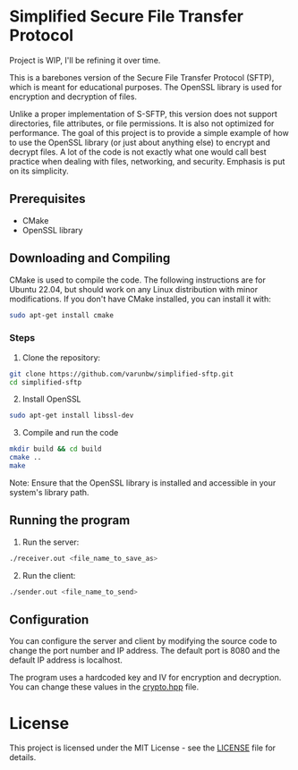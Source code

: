 # Simplified Secure File Transfer Protocol

Project is WIP, I'll be refining it over time.

This is a barebones version of the Secure File Transfer Protocol (SFTP), which is meant for educational purposes. The OpenSSL library is used for encryption and decryption of files.

Unlike a proper implementation of S-SFTP, this version does not support directories, file attributes, or file permissions. It is also not optimized for performance. The goal of this project is to provide a simple example of how to use the OpenSSL library (or just about anything else) to encrypt and decrypt files. A lot of the code is not exactly what one would call best practice when dealing with files, networking, and security. Emphasis is put on its simplicity.

## Prerequisites
- CMake
- OpenSSL library

## Downloading and Compiling

CMake is used to compile the code. The following instructions are for Ubuntu 22.04, but should work on any Linux distribution with minor modifications. If you don't have CMake installed, you can install it with:
```bash
sudo apt-get install cmake
```

### Steps

1. Clone the repository:
```bash
git clone https://github.com/varunbw/simplified-sftp.git
cd simplified-sftp
```

2. Install OpenSSL
```bash
sudo apt-get install libssl-dev
```

3. Compile and run the code

```bash
mkdir build && cd build
cmake ..
make
```

Note: Ensure that the OpenSSL library is installed and accessible in your system's library path.

## Running the program

1. Run the server:
```bash
./receiver.out <file_name_to_save_as>
```

2. Run the client:
```bash
./sender.out <file_name_to_send>
```

## Configuration

You can configure the server and client by modifying the source code to change the port number and IP address. The default port is 8080 and the default IP address is localhost.

The program uses a hardcoded key and IV for encryption and decryption. You can change these values in the [crypto.hpp](include/crypto.hpp) file.

# License
This project is licensed under the MIT License - see the [LICENSE](LICENSE) file for details.